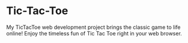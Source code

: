 # Tic-Tac-Toe
My TicTacToe web development project brings the classic game to life online! Enjoy the timeless fun of Tic Tac Toe right in your web browser. 
